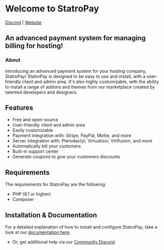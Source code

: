 # Welcome to StatroPay
[Discord](https://discord.gg/v7q585QXNr) | [Website](https://statropay.serververs.com)

## An advanced payment system for managing billing for hosting!

### About

Introducing an advanced payment system for your hosting company, StatroPay! StatroPay is designed to be easy to use and install, with a user-friendly client and admin area. It's also highly customizable, with the ability to install a range of addons and themes from our marketplace created by talented developers and designers.

## Features
- Free and open-source
- User-friendly client and admin area
- Easily customizable
- Payment integration with: Stripe, PayPal, Mollie, and more
- Server integration with: Pterodactyl, Virtualizor, Virtfusion, and more
- Automatically bill your customers
- Built-in support center
- Generate coupons to give your customers discounts

## Requirements
The requirements for StatroPay are the following:
- PHP (8.1 or higher)
- Composer

## Installation & Documentation
For a detailed explanation of how to install and configure StatroPay, take a look at our [documentation here](https://statropay.serververs.com).
- Or, get additional help via our [Community Discord](https://discord.gg/v7q585QXNr).
